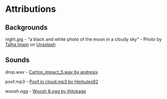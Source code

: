 # Attributions

## Backgrounds

night.jpg - "a black and white photo of the moon in a cloudy sky" - Photo by [Talha Imam](https://unsplash.com/@talhaimam325?utm_source=unsplash&utm_medium=referral&utm_content=creditCopyText) on [Unsplash](https://unsplash.com/wallpapers/colors/dark?utm_source=unsplash&utm_medium=referral&utm_content=creditCopyText)

## Sounds

drop.wav - [Carton_impact_5.wav by andresix](https://freesound.org/people/andresix/sounds/245617/)

poof.mp3 - [Poof in cloud.mp3 by Herkules92](https://freesound.org/people/Herkules92/sounds/512217/)

woosh.ogg - [Woosh 8.ogg by ihitokage](https://freesound.org/people/ihitokage/sounds/395352/)
